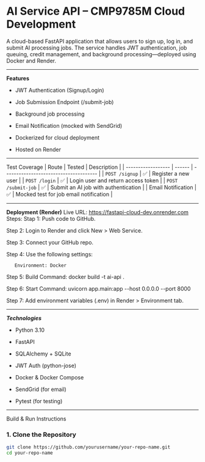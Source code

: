 # AI Service API – CMP9785M Cloud Development
A cloud-based FastAPI application that allows users to sign up, log in, and submit AI processing jobs. The service handles JWT authentication, job queuing, credit management, and background processing—deployed using Docker and Render.

---

**Features**
- JWT Authentication (Signup/Login)

- Job Submission Endpoint (/submit-job)

- Background job processing

- Email Notification (mocked with SendGrid)

- Dockerized for cloud deployment

- Hosted on Render

---
Test Coverage
| Route              | Tested | Description                            |
| ------------------ | ------ | -------------------------------------- |
| `POST /signup`     | ✅      | Register a new user                    |
| `POST /login`      | ✅      | Login user and return access token     |
| `POST /submit-job` | ✅      | Submit an AI job with authentication   |
| Email Notification | ✅      | Mocked test for job email notification |

---
**Deployment (Render)**
Live URL: https://fastapi-cloud-dev.onrender.com
Steps:
Stap 1: Push code to GitHub.

Step 2: Login to Render and click New > Web Service.

Step 3: Connect your GitHub repo.

Step 4: Use the following settings:

       Environment: Docker

Step 5: Build Command: docker build -t ai-api .

Step 6: Start Command: uvicorn app.main:app --host 0.0.0.0 --port 8000

Step 7: Add environment variables (.env) in Render > Environment tab.

---

***Technologies***
- Python 3.10

- FastAPI

- SQLAlchemy + SQLite

- JWT Auth (python-jose)

- Docker & Docker Compose

- SendGrid (for email)

- Pytest (for testing)

---

Build & Run Instructions

### 1. Clone the Repository

```bash
git clone https://github.com/yourusername/your-repo-name.git
cd your-repo-name
